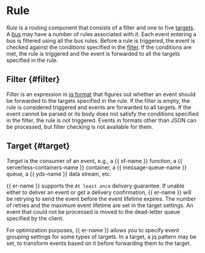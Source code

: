 # Rule

_Rule_ is a routing component that consists of a filter and one to five [targets](#target). A [bus](bus.md) may have a number of rules associated with it. Each event entering a bus is filtered using all the bus rules. Before a rule is triggered, the event is checked against the conditions specified in the [filter](#filter). If the conditions are met, the rule is triggered and the event is forwarded to all the targets specified in the rule.

## Filter {#filter}

_Filter_ is an expression in [jq format](https://jqlang.github.io/jq/) that figures out whether an event should be forwarded to the targets specified in the rule. If the filter is empty, the rule is considered triggered and events are forwarded to all targets. If the event cannot be parsed or its body does not satisfy the conditions specified in the filter, the rule is not triggered. Events in formats other than JSON can be processed, but filter checking is not available for them.

## Target {#target}

_Target_ is the consumer of an event, e.g., a {{ sf-name }} function, a {{ serverless-containers-name }} container, a {{ message-queue-name }} queue, a {{ yds-name }} data stream, etc.

{{ er-name }} supports the `At least once` delivery guarantee. If unable either to deliver an event or get a delivery confirmation, {{ er-name }} will be retrying to send the event before the event lifetime expires. The number of retries and the maximum event lifetime are set in the target settings. An event that could not be processed is moved to the dead-letter queue specified by the client.

For optimization purposes, {{ er-name }} allows you to specify event grouping settings for some types of targets. In a target, a jq pattern may be set, to transform events based on it before forwarding them to the target.
